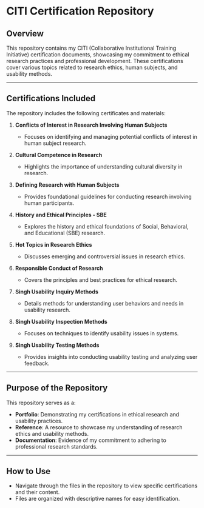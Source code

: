 # CITI Certification Repository

## Overview
This repository contains my CITI (Collaborative Institutional Training Initiative) certification documents, showcasing my commitment to ethical research practices and professional development. These certifications cover various topics related to research ethics, human subjects, and usability methods.

---

## Certifications Included
The repository includes the following certificates and materials:

1. **Conflicts of Interest in Research Involving Human Subjects**  
   - Focuses on identifying and managing potential conflicts of interest in human subject research.

2. **Cultural Competence in Research**  
   - Highlights the importance of understanding cultural diversity in research.

3. **Defining Research with Human Subjects**  
   - Provides foundational guidelines for conducting research involving human participants.

4. **History and Ethical Principles - SBE**  
   - Explores the history and ethical foundations of Social, Behavioral, and Educational (SBE) research.

5. **Hot Topics in Research Ethics**  
   - Discusses emerging and controversial issues in research ethics.

6. **Responsible Conduct of Research**  
   - Covers the principles and best practices for ethical research.

7. **Singh Usability Inquiry Methods**  
   - Details methods for understanding user behaviors and needs in usability research.

8. **Singh Usability Inspection Methods**  
   - Focuses on techniques to identify usability issues in systems.

9. **Singh Usability Testing Methods**  
   - Provides insights into conducting usability testing and analyzing user feedback.

---

## Purpose of the Repository
This repository serves as a:
- **Portfolio**: Demonstrating my certifications in ethical research and usability practices.
- **Reference**: A resource to showcase my understanding of research ethics and usability methods.
- **Documentation**: Evidence of my commitment to adhering to professional research standards.

---

## How to Use
- Navigate through the files in the repository to view specific certifications and their content.
- Files are organized with descriptive names for easy identification.




